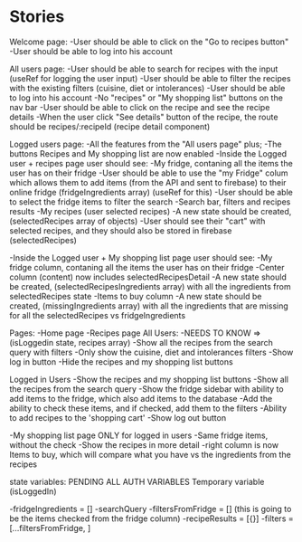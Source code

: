 # Stories

Welcome page:
-User should be able to click on the "Go to recipes button"
-User should be able to log into his account

All users page:
-User should be able to search for recipes with the input  (useRef for logging the user input)
-User should be able to filter the recipes with the existing filters (cuisine, diet or intolerances)
-User should be able to log into his account
-No "recipes" or "My shopping list" buttons on the nav bar
-User should be able to click on the recipe and see the recipe details
  -When the user click "See details" button of the recipe, the route should be recipes/:recipeId (recipe detail component)

Logged users page:
-All the features from the "All users page" plus;
  -The buttons Recipes and My shopping list are now enabled
  -Inside the Logged user + recipes page user should see:
    -My fridge, contaning all the items the user has on their fridge
        -User should be able to use the "my Fridge" colum which allows them to add items (from the API and sent to firebase) to their online fridge (fridgeIngredients array) (useRef for this)
        -User should be able to select the fridge items to filter the search
    -Search bar, filters and recipes results
    -My recipes (user selected recipes)
        -A new state should be created, (selectedRecipes array of objects)
        -User should see their "cart" with selected recipes, and they should also be stored in firebase (selectedRecipes)

  -Inside the Logged user + My shopping list page user should see:
    -My fridge column, contaning all the items the user has on their fridge
    -Center column (content) now includes selectedRecipesDetail
      -A new state should be created, (selectedRecipesIngredients array) with all the ingredients from selectedRecipes state
    -Items to buy column
      -A new state should be created, (missingIngredients array) with all the ingredients that are missing for all the selectedRecipes vs fridgeIngredients

Pages:
-Home page
-Recipes page
  All Users:
    -NEEDS TO KNOW => (isLoggedin state, recipes array)
    -Show all the recipes from the search query with filters
    -Only show the cuisine, diet and intolerances filters
    -Show log in button
    -Hide the recipes and my shopping list buttons
  
  Logged in Users
    -Show the recipes and my shopping list buttons
    -Show all the recipes from the search query
    -Show the fridge sidebar with ability to add items to the fridge, which also add items to the database
    -Add the ability to check these items, and if checked, add them to the filters
    -Ability to add recipes to the 'shopping cart'
    -Show log out button
  
-My shopping list page
  ONLY for logged in users
    -Same fridge items, without the check
    -Show the recipes in more detail
    -right column is now Items to buy, which will compare what you have vs the ingredients from the recipes

state variables:
PENDING ALL AUTH VARIABLES
Temporary variable (isLoggedIn)

-fridgeIngredients = []
-searchQuery
-filtersFromFridge = [] (this is going to be the items checked from the fridge column)
-recipeResults = [{}]
-filters = [...filtersFromFridge, ]





